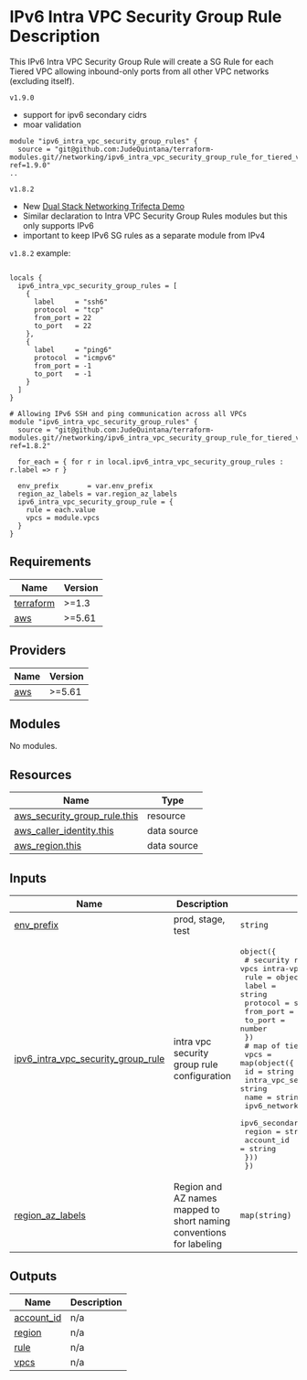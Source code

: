 # IPv6 Intra VPC Security Group Rule Description
This IPv6 Intra VPC Security Group Rule will create a SG Rule for each Tiered VPC allowing inbound-only ports from all other VPC networks (excluding itself).

`v1.9.0`
- support for ipv6 secondary cidrs
- moar validation
```
module "ipv6_intra_vpc_security_group_rules" {
  source = "git@github.com:JudeQuintana/terraform-modules.git//networking/ipv6_intra_vpc_security_group_rule_for_tiered_vpc_ng?ref=1.9.0"
..
```

`v1.8.2`
- New [Dual Stack Networking Trifecta Demo](https://github.com/JudeQuintana/terraform-main/tree/main/dual_stack_networking_trifecta_demo)
- Similar declaration to Intra VPC Security Group Rules modules but this only supports IPv6
- important to keep IPv6 SG rules as a separate module from IPv4

`v1.8.2` example:
```

locals {
  ipv6_intra_vpc_security_group_rules = [
    {
      label     = "ssh6"
      protocol  = "tcp"
      from_port = 22
      to_port   = 22
    },
    {
      label     = "ping6"
      protocol  = "icmpv6"
      from_port = -1
      to_port   = -1
    }
  ]
}

# Allowing IPv6 SSH and ping communication across all VPCs
module "ipv6_intra_vpc_security_group_rules" {
  source = "git@github.com:JudeQuintana/terraform-modules.git//networking/ipv6_intra_vpc_security_group_rule_for_tiered_vpc_ng?ref=1.8.2"

  for_each = { for r in local.ipv6_intra_vpc_security_group_rules : r.label => r }

  env_prefix       = var.env_prefix
  region_az_labels = var.region_az_labels
  ipv6_intra_vpc_security_group_rule = {
    rule = each.value
    vpcs = module.vpcs
  }
}
```

## Requirements

| Name | Version |
|------|---------|
| <a name="requirement_terraform"></a> [terraform](#requirement\_terraform) | >=1.3 |
| <a name="requirement_aws"></a> [aws](#requirement\_aws) | >=5.61 |

## Providers

| Name | Version |
|------|---------|
| <a name="provider_aws"></a> [aws](#provider\_aws) | >=5.61 |

## Modules

No modules.

## Resources

| Name | Type |
|------|------|
| [aws_security_group_rule.this](https://registry.terraform.io/providers/hashicorp/aws/latest/docs/resources/security_group_rule) | resource |
| [aws_caller_identity.this](https://registry.terraform.io/providers/hashicorp/aws/latest/docs/data-sources/caller_identity) | data source |
| [aws_region.this](https://registry.terraform.io/providers/hashicorp/aws/latest/docs/data-sources/region) | data source |

## Inputs

| Name | Description | Type | Default | Required |
|------|-------------|------|---------|:--------:|
| <a name="input_env_prefix"></a> [env\_prefix](#input\_env\_prefix) | prod, stage, test | `string` | n/a | yes |
| <a name="input_ipv6_intra_vpc_security_group_rule"></a> [ipv6\_intra\_vpc\_security\_group\_rule](#input\_ipv6\_intra\_vpc\_security\_group\_rule) | intra vpc security group rule configuration | <pre>object({<br/>    # security rule object to allow inbound across vpcs intra-vpc security group<br/>    rule = object({<br/>      label     = string<br/>      protocol  = string<br/>      from_port = number<br/>      to_port   = number<br/>    })<br/>    # map of tiered_vpc_ng objects<br/>    vpcs = map(object({<br/>      id                          = string<br/>      intra_vpc_security_group_id = string<br/>      name                        = string<br/>      ipv6_network_cidr           = string<br/>      ipv6_secondary_cidrs        = list(string)<br/>      region                      = string<br/>      account_id                  = string<br/>    }))<br/>  })</pre> | n/a | yes |
| <a name="input_region_az_labels"></a> [region\_az\_labels](#input\_region\_az\_labels) | Region and AZ names mapped to short naming conventions for labeling | `map(string)` | n/a | yes |

## Outputs

| Name | Description |
|------|-------------|
| <a name="output_account_id"></a> [account\_id](#output\_account\_id) | n/a |
| <a name="output_region"></a> [region](#output\_region) | n/a |
| <a name="output_rule"></a> [rule](#output\_rule) | n/a |
| <a name="output_vpcs"></a> [vpcs](#output\_vpcs) | n/a |
